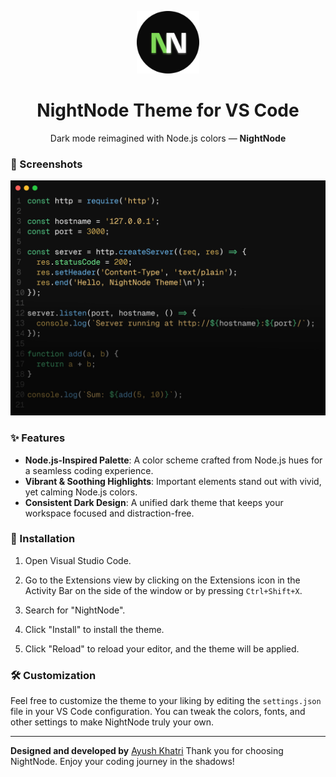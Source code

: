 <p align="center">
  <img alt="Night Node Logo"  src="images/new-nn-logo.png" 
 width="100"
/> 
</p>
<h1  align="center">
  NightNode Theme for VS Code
</h1><p align="center">
  Dark mode reimagined with Node.js colors — <b>NightNode </b>
</p>

### 📸 Screenshots

![NightNode in Action](images/snippet-1.jpg)

### ✨ Features

- **Node.js-Inspired Palette**: A color scheme crafted from Node.js hues for a seamless coding experience.
- **Vibrant & Soothing Highlights**: Important elements stand out with vivid, yet calming Node.js colors.
- **Consistent Dark Design**: A unified dark theme that keeps your workspace focused and distraction-free.

### 🚀 Installation

1. Open Visual Studio Code.

2. Go to the Extensions view by clicking on the Extensions icon in the Activity Bar on the side of the window or by pressing `Ctrl+Shift+X`.

3. Search for "NightNode".

4. Click "Install" to install the theme.

5. Click "Reload" to reload your editor, and the theme will be applied.

### 🛠 Customization

Feel free to customize the theme to your liking by editing the `settings.json` file in your VS Code configuration. You can tweak the colors, fonts, and other settings to make NightNode truly your own.

---

**Designed and developed by** [Ayush Khatri](https://ayushkhatri.site)
Thank you for choosing NightNode. Enjoy your coding journey in the shadows!
